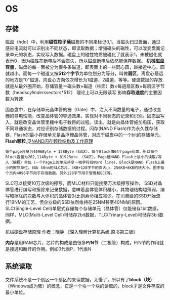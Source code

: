 
# OS

## 存储

磁盘（hdd）中，利用**磁性粒子蔟**磁极的不同来标记0,1，当磁头扫过盘面，通过感应电流就可以识别出不同状态，即读取数据；增强磁头的磁性，可以改变盘面记录单元的状态，实现写入数据。磁盘上的磁性物质被磁化了就表示1，未被磁化就表示0，因为磁性在断电后不会丧失，所以磁盘断电后依然能保存数据。
**机械磁盘容量**，磁盘的每一面被分为很多条磁道，即表面上的一些同心圆，越接近中心，圆就越小。而每一个磁道又按**512个字节**为单位划分为等分，叫做**扇区**。离盘心最远的地方是“0”磁道，向盘心方向依次增长为1磁道，2磁道，等等。硬盘数据的存放就是从最外圈开始。存储容量＝磁头数×磁道（柱面）数×每道扇区数×每扇区字节数（heads*cylinders*sectors*512）
理论上可以无限读写
影响**存取速度**的主要因数为转速


固态盘中，在存储单元晶体管的栅（Gate）中，注入不同数量的电子，通过改变栅的导电性能，改变晶体管的导通效果，实现对不同状态的记录和识别。固态盘写入，就是改变晶体管里栅中电子数目的过程。读出，就是向晶体管施加电压，获取不同导通状态，对应识别存储数据的过程。闪存(NAND Flash)作为永久性存储器，Flash的最小存储单元是晶浮栅晶体管，对应于磁盘中的一个bit的存储单元。**Flash颗粒**,见[NAND闪存颗粒结构及工作原理](https://www.bbsmax.com/A/gAJGb4y1zZ/)
```
每个page容量为4096Byte + 128Byte（SA区）。每个Block由64个page组成，所以每个Block容量为262,114Byte + 8192Byte （SA区）。Page是NAND Flash上最小的读取/写入（编程）单位（一个Page上的单元共享一根字符线Word line），Block是NAND Flash上最小的擦除单位。8Gb 50nm的SLC芯片，4KB+128字节的页大小，256KB+8KB的块大小。图中每个页内4096字节用于存储数据，另外128字节用于管理和ECC等。
```
SLC可以接受10万次级的擦写，而MLC材料只能接受万次级擦写操作。
SSD对晶体管进行编写和擦除来记录数据，意味着晶体管体积越小，其物理结构越薄弱，编写和擦除的次数与大体积的晶体管对比则寿命相应减少。在消费级的SSD开始流行19NM的工艺，但企业级的SSD依然维持在25NM甚至40NM的原因。SLC(Single-Level Cell)单层式存储每个存储单元（晶体管）仅能储存1bit数据，同样，MLC(Multi-Level Cell)可储存2bit数据，TLC(Trinary-Level)可储存3bit数据。



[机械硬盘存储原理](https://www.cnblogs.com/yogurtwu/p/9396287.html)
[作者：晓静](https://www.zhihu.com/question/19586041/answer/12370929) 
《深入理解计算机系统.原书第三版》

**内存**是用RAM芯片，芯片的构成是由很多**P/N节**（二极管）构成，P/N节的作用就是接通和断开的作用。例如0代表P，1代表N


## 系统读取
文件系统不是一个扇区一个扇区的来读数据，太慢了，所以有了**block（块）**（Windows成为簇）的概念，它是一个块一个块的读取的，block才是文件存取的最小单位。